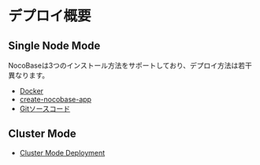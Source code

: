 # デプロイ概要

## Single Node Mode

NocoBaseは3つのインストール方法をサポートしており、デプロイ方法は若干異なります。

- [Docker](./docker-compose.md)
- [create-nocobase-app](./create-nocobase-app.md)
- [Gitソースコード](./git-clone.md)

## Cluster Mode

- [Cluster Mode Deployment](./cluster-mode.md)
